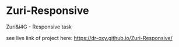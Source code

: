 # Zuri-Responsive
Zuri&amp;i4G - Responsive task 

see live link of project here: https://dr-oxy.github.io/Zuri-Responsive/
